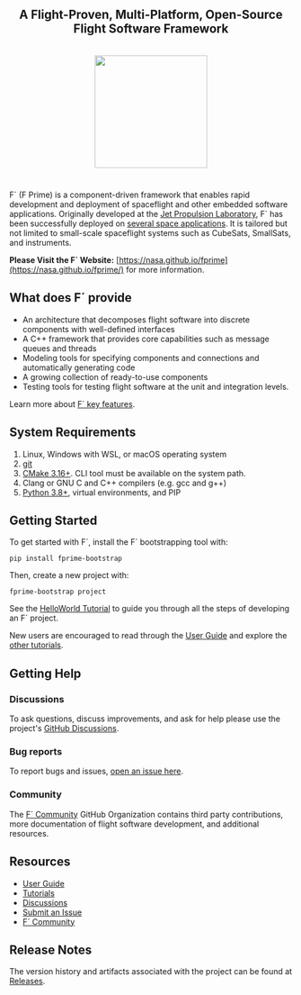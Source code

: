 <h2 align="center">A Flight-Proven, Multi-Platform, Open-Source Flight Software Framework</h2>
<p align="center"><br/>
<img width="200em" src="docs/img/fprime-logo.svg"><br/>
</p>

#
F´ (F Prime) is a component-driven framework that enables rapid development and deployment of spaceflight and other embedded software applications. Originally developed at the [Jet Propulsion Laboratory](https://www.jpl.nasa.gov/), F´ has been successfully deployed on [several space applications](https://nasa.github.io/fprime/projects.html). It is tailored but not limited to small-scale spaceflight systems such as CubeSats, SmallSats, and instruments.

**Please Visit the F´ Website:** [https://nasa.github.io/fprime](https://nasa.github.io/fprime/) for more information.


## What does F´ provide

- An architecture that decomposes flight software into discrete components with well-defined interfaces
- A C++ framework that provides core capabilities such as message queues and threads
- Modeling tools for specifying components and connections and automatically generating code
- A growing collection of ready-to-use components
- Testing tools for testing flight software at the unit and integration levels.

Learn more about [F´ key features](https://nasa.github.io/fprime/features.html).


## System Requirements

1. Linux, Windows with WSL, or macOS operating system
2. [git](https://git-scm.com/)
3. [CMake 3.16+](https://cmake.org/download/). CLI tool must be available on the system path.
4. Clang or GNU C and C++ compilers (e.g. gcc and g++)
5. [Python 3.8+](https://www.python.org/downloads/), virtual environments, and PIP


## Getting Started

To get started with F´, install the F´ bootstrapping tool with:
```
pip install fprime-bootstrap
```

Then, create a new project with:
```
fprime-bootstrap project
```

See the [HelloWorld Tutorial](https://fprime-community.github.io/fprime-tutorial-hello-world/) to guide you through all the steps of developing an F´ project.

New users are encouraged to read through the [User Guide](https://nasa.github.io/fprime/UsersGuide/guide.html) and explore the [other tutorials](https://nasa.github.io/fprime/Tutorials/README.html).


## Getting Help

### Discussions
To ask questions, discuss improvements, and ask for help please use the project's [GitHub Discussions](https://github.com/nasa/fprime/discussions).
### Bug reports
To report bugs and issues, [open an issue here](https://github.com/nasa/fprime/issues).
### Community
The [F´ Community](https://github.com/fprime-community) GitHub Organization contains third party contributions, more documentation of flight software development, and additional resources.


## Resources
- [User Guide](https://nasa.github.io/fprime/UsersGuide/guide.html)
- [Tutorials](https://nasa.github.io/fprime/Tutorials/README.html)
- [Discussions](https://github.com/nasa/fprime/discussions)
- [Submit an Issue](https://github.com/nasa/fprime/issues)
- [F´ Community](https://github.com/fprime-community)


## Release Notes

The version history and artifacts associated with the project can be found at [Releases](https://github.com/nasa/fprime/releases).
